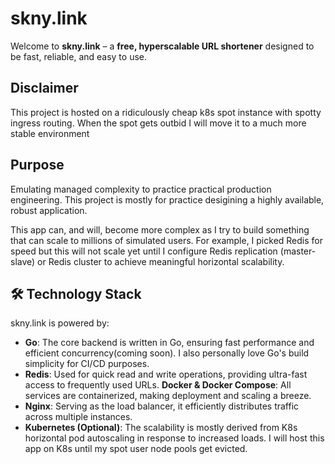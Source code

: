 # skny.link

Welcome to **skny.link** – a **free, hyperscalable URL shortener** designed to be fast, reliable, and easy to use. 

## Disclaimer 
This project is hosted on a ridiculously cheap k8s spot instance with spotty ingress routing. When the spot gets outbid I will move it to a much more stable environment
## Purpose

Emulating managed complexity to practice practical production engineering. This project is mostly for practice desigining a highly available, robust application.  

This app can, and will, become more complex as I try to build something that can scale to millions of simulated users. For example, I picked Redis for speed but this will not scale yet until I configure Redis replication (master-slave) or Redis cluster to achieve meaningful horizontal scalability. 


## 🛠️ Technology Stack

skny.link is powered by:

- **Go**: The core backend is written in Go, ensuring fast performance and efficient concurrency(coming soon). I also personally love Go's build simplicity for CI/CD purposes. 
- **Redis**: Used for quick read and write operations, providing ultra-fast access to frequently used URLs.
 **Docker & Docker Compose**: All services are containerized, making deployment and scaling a breeze.
- **Nginx**: Serving as the load balancer, it efficiently distributes traffic across multiple instances.
- **Kubernetes (Optional)**: The scalability is mostly derived from K8s horizontal pod autoscaling in response to increased loads. I will host this app on K8s until my spot user node pools get evicted.

